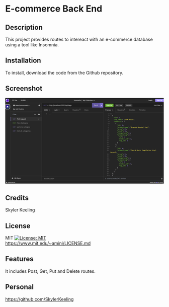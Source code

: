 # E-commerce Back End

## Description

This project provides routes to intereact with an e-commerce database using a tool like Insomnia.

## Installation

To install, download the code from the Github repository.

## Screenshot

![alt text](/Develop/assets/Photo.png)

## Credits

Skyler Keeling

## License

MIT
[![License: MIT](https://img.shields.io/badge/License-MIT-yellow.svg)](https://opensource.org/licenses/MIT)
<br>
https://www.mit.edu/~amini/LICENSE.md

## Features

It includes Post, Get, Put and Delete routes.

## Personal

https://github.com/SkylerKeeling
